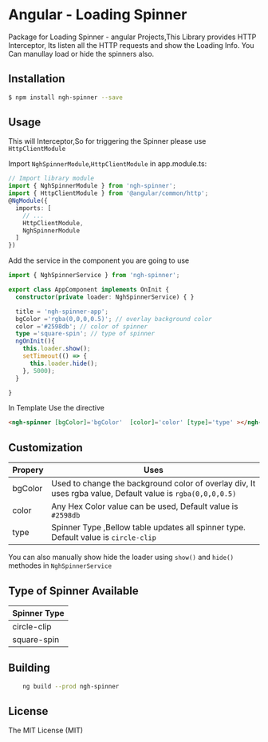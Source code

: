 # Angular - Loading Spinner
Package for Loading Spinner - angular Projects,This Library provides HTTP Interceptor, 
Its listen all the HTTP requests and show the Loading Info. You Can manullay load or hide the spinners also.
## Installation
```bash
$ npm install ngh-spinner --save
```
## Usage
This will Interceptor,So for triggering the Spinner please use `HttpClientModule`

Import `NghSpinnerModule`,`HttpClientModule` in app.module.ts:
```typescript
// Import library module
import { NghSpinnerModule } from 'ngh-spinner';
import { HttpClientModule } from '@angular/common/http';
@NgModule({
  imports: [
    // ...
    HttpClientModule,
    NghSpinnerModule
  ]
})
```
Add the service in the component you are going to use
```typescript
import { NghSpinnerService } from 'ngh-spinner';

export class AppComponent implements OnInit {
  constructor(private loader: NghSpinnerService) { }

  title = 'ngh-spinner-app'; 
  bgColor ='rgba(0,0,0,0.5)'; // overlay background color
  color ='#2598db'; // color of spinner
  type ='square-spin'; // type of spinner
  ngOnInit(){
    this.loader.show();
    setTimeout(() => {
      this.loader.hide();
    }, 5000);
  }

}

```
In Template Use the directive
```html
<ngh-spinner [bgColor]='bgColor'  [color]='color' [type]='type' ></ngh-spinner>
```
## Customization
Propery | Uses |
--- | --- |
bgColor | Used to change the background color of overlay div, It uses rgba value, Default value is `rgba(0,0,0,0.5)` |
color | Any Hex Color value can be used, Default value is `#2598db` |
type | Spinner Type ,Bellow table updates all spinner type. Default value is `circle-clip` |

You can also manually show hide the loader using `show()` and `hide()` methodes in `NghSpinnerService`

## Type of Spinner Available
Spinner Type |
--- |
circle-clip |
square-spin |
## Building
```bash
    ng build --prod ngh-spinner
```    
## License
The MIT License (MIT)